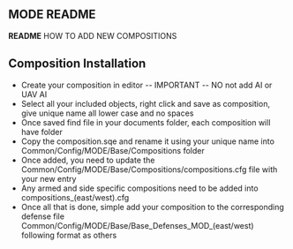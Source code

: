 ## MODE README
**README**
HOW TO ADD NEW COMPOSITIONS

## Composition Installation

* Create your composition in editor -- IMPORTANT -- NO not add AI or UAV AI
* Select all your included objects, right click and save as composition, give unique name all lower case and no spaces
* Once saved find file in your documents folder, each composition will have folder
* Copy the composition.sqe and rename it using your unique name into Common/Config/MODE/Base/Compositions folder
* Once added, you need to update the Common/Config/MODE/Base/Compositions/compositions.cfg file with your new entry
* Any armed and side specific compositions need to be added into compositions_(east/west).cfg
* Once all that is done, simple add your composition to the corresponding defense file Common/Config/MODE/Base/Base_Defenses_MOD_(east/west) following format as others

